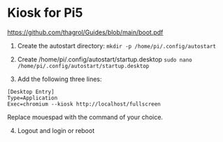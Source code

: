 # Kiosk for Pi5

https://github.com/thagrol/Guides/blob/main/boot.pdf

1. Create the autostart directory:
`mkdir -p /home/pi/.config/autostart`

2. Create /home/pi/.config/autostart/startup.desktop
`sudo nano /home/pi/.config/autostart/startup.desktop`

3. Add the following three lines:
```
[Desktop Entry]
Type=Application
Exec=chromium --kiosk http://localhost/fullscreen
```
Replace mouespad with the command of your choice.

4. Logout and login or reboot

